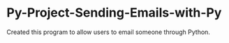 ﻿# Py-Project-Sending-Emails-with-Py

Created this program to allow users to email someone through Python.
